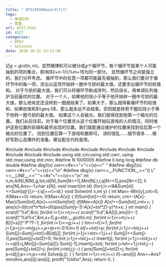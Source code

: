 ```yaml
---
title: " DTOJ3934Hazard\t\t"
tags:
  - 单调队列
  - 思路
url: 4327.html
id: 4327
categories:
  - DTOJ
  - Solution
date: 2018-10-21 23:12:06
---
```


记$g=gcd(n,m)$。显然赌博机可以被分成$g$个循环节，每个循环节是某个人可能抽到的项的集合，即$i$和$(i+n-1)\\%m+1$为同一部分。 显然循环节之间是独立的，我们分开考虑。 循环节中的任意一项都可能最先被抽到，那么我们要对于循环节中的每一项，求出以这项开始转一圈中亏损的最大值。还要求出循环节的权值和。 对于亏损的最大值，我们可以将循环节断成序列，然后倍长，用单调队列维护当前最优的位置。 对于一个人，如果他的钱小于等于他开始转一圈中亏损的最大值，那么他肯定还没转到一圈就结束了。如果大于，那么就得看循环节的权值和，如果权值和$\\geq 0$，那么就永远不会结束。否则就是转若干圈后钱小于等于他转一圈亏损的最大值。 如果这个人会输光，我们就得找到他第一个输光的位置。 我们从后往前，对于每个位置求从这个位置开始玩游戏的人的情况，同时维护这些位置的前缀和最早出现的位置。我们就能通过维护的位置来找到往后第一个输光的位置了。 找到位置后算一下游戏轮数即可。 讲的很乱……细节很多……做好写到心态爆炸的准备。建议配合代码食用。

#include<iostream>
#include<cstdio>
#include<cstdlib>
#include<cstring>
#include<string>
#include<cmath>
#include<algorithm>
#include<queue>
#include<vector>
#include<set>
#include<map>
using std::cin;using std::cerr;
using std::max;using std::min;
#define N 1000005
#define ll long long
#define db double
#define dbg1(x) cerr<<#x<<"="<<(x)<<" "
#define dbg2(x) cerr<<#x<<"="<<(x)<<"\\n"
#define dbg(x) cerr<<\_\_FUNCTION\_\_<<"() L"<<\_\_LINE\_\_<<" "<<#x"="<<(x)<<"\\n"
int n,m,A\[N\],B\[N\],g,tot,id\[N\],Sum\[N<<1\],Min\[N\],l,r,q\[N<<1\],pos\[N<<2\];
ll ans\[N\],Ans=-1;char s\[N\];
void insert(int id) {for(;l<=r&&Sum\[id\]<=Sum\[q\[r\]\];r--);q\[++r\]=id;}
void Solve(int x,int y)
{
	int Max=-Min\[y\],cnt=0;
	if(Max<=0) return;
	if(Max<A\[x\])
	{
		if(Sum\[tot\]>=0) return;
		cnt=-(A\[x\]-Max)/Sum\[tot\],A\[x\]+=cnt*Sum\[tot\];
		if(Max<A\[x\]) A\[x\]+=Sum\[tot\],cnt++;
	}
	ans\[x\]=(ll)cnt\*n\*tot+(ll)(pos\[Sum\[y-1\]-A\[x\]+tot\*2\]-y)\*n+x;
}
int main()
{
	scanf("%d",&n);
	for(int i=1;i<=n;i++) scanf("%d",&A\[i\]),ans\[i\]=-1;
	scanf("%d%s",&m,s+1),g=std::__gcd(n,m);
	for(int i=1;i<=m;i++) B\[i\]=s\[i\]^'P'?1:-1;
	for(int i=1;i<=g;i++)
	{
		tot=r=0,l=1;
		for(int j=1,p=i;j<=m/g;j++,p=(p+n-1)%m+1) id\[++tot\]=p;
		for(int j=1;j<=tot;j++) Sum\[j\]=Sum\[j+tot\]=B\[id\[j\]\];
		for(int j=1;j<=tot<<1;j++) Sum\[j\]+=Sum\[j-1\],pos\[Sum\[j\]+tot*2\]=0;
		for(int j=1;j<=tot;j++) insert(j);
		for(int j=1;j<=tot;j++) l+=q\[l\]<j,Min\[j\]=Sum\[q\[l\]\]-Sum\[j-1\],insert(j+tot);
		for(int j=tot<<1;j>tot;j--) pos\[Sum\[j\]+tot*2\]=j;
		for(int j=tot;j;j--)
		{
			pos\[Sum\[j\]+tot*2\]=j;
			for(int p=id\[j\];p<=n;p+=m) Solve(p,j);
		}
	}
	for(int i=1;i<=n;i++) if(~ans\[i\]) Ans=~Ans?min(Ans,ans\[i\]):ans\[i\];
	printf("%lld\\n",Ans);
	return 0;
}